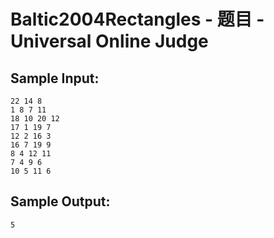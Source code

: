 # Baltic2004Rectangles - 题目 - Universal Online Judge


## Sample Input: 
```
22 14 8
1 8 7 11
18 10 20 12
17 1 19 7
12 2 16 3
16 7 19 9
8 4 12 11
7 4 9 6
10 5 11 6

```

## Sample Output: 
```
5

```
